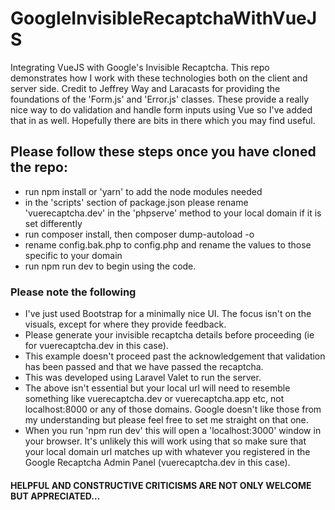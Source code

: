 # GoogleInvisibleRecaptchaWithVueJS
Integrating VueJS with Google's Invisible Recaptcha. This repo demonstrates how I work with these technologies both on the client and server side. Credit to Jeffrey Way and Laracasts for providing the foundations of the 'Form.js' and 'Error.js' classes. These provide a really nice way to do validation and handle form inputs using Vue so I've added that in as well. Hopefully there are bits in there which you may find useful.

## Please follow these steps once you have cloned the repo:
- run npm install or 'yarn' to add the node modules needed
- in the 'scripts' section of package.json please rename 'vuerecaptcha.dev' in the 'phpserve' method to your local domain if it is set differently
- run composer install, then composer dump-autoload -o
- rename config.bak.php to config.php and rename the values to those specific to your domain
- run npm run dev to begin using the code.

### Please note the following
- I've just used Bootstrap for a minimally nice UI. The focus isn't on the visuals, except for where they provide feedback.
- Please generate your invisible recaptcha details before proceeding (ie for vuerecaptcha.dev in this case).
- This example doesn't proceed past the acknowledgement that validation has been passed and that we have passed the recaptcha.
- This was developed using Laravel Valet to run the server. 
- The above isn't essential but your local url will need to resemble something like vuerecaptcha.dev or vuerecaptcha.app etc, not localhost:8000 or any of those domains. Google doesn't like those from my understanding but please feel free to set me straight on that one.
- When you run 'npm run dev' this will open a 'localhost:3000' window in your browser. It's unlikely this will work using that so make sure that your local domain url matches up with whatever you registered in the Google Recaptcha Admin Panel (vuerecaptcha.dev in this case).

#### HELPFUL AND CONSTRUCTIVE CRITICISMS ARE NOT ONLY WELCOME BUT APPRECIATED...
